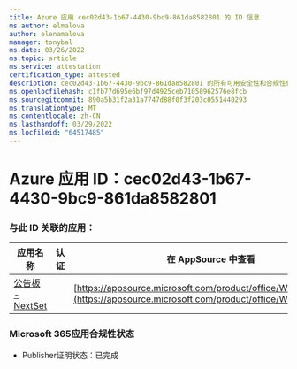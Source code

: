 ```yaml
---
title: Azure 应用 cec02d43-1b67-4430-9bc9-861da8582801 的 ID 信息
ms.author: elmalova
author: elenamalova
manager: tonybal
ms.date: 03/26/2022
ms.topic: article
ms.service: attestation
certification_type: attested
description: cec02d43-1b67-4430-9bc9-861da8582801 的所有可用安全性和合规性信息。
ms.openlocfilehash: c1fb77d695e6bf97d4925ceb71058962576e8fcb
ms.sourcegitcommit: 890a5b31f2a31a7747d88f0f3f203c0551440293
ms.translationtype: MT
ms.contentlocale: zh-CN
ms.lasthandoff: 03/29/2022
ms.locfileid: "64517485"
---
```

# <a name="azure-app-id-cec02d43-1b67-4430-9bc9-861da8582801"></a>Azure 应用 ID：cec02d43-1b67-4430-9bc9-861da8582801


### <a name="apps-associated-with-this-id"></a>与此 ID 关联的应用：
| **应用名称** | **认证** | **在 AppSource 中查看** |
|--------------|---------------|-----------------------|
| [公告板 - NextSet](../forward/WA200002122.md) |  | [https://appsource.microsoft.com/product/office/WA200002122](https://appsource.microsoft.com/product/office/WA200002122) |

### <a name="microsoft-365-app-compliance-status"></a>Microsoft 365应用合规性状态
- Publisher证明状态：已完成
